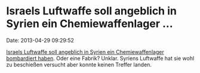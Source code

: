 Israels Luftwaffe soll angeblich in Syrien ein Chemiewaffenlager \...
=====================================================================

Date: 2013-04-29 09:29:52

[Israels Luftwaffe soll angeblich in Syrien ein Chemiewaffenlager
bombardiert
haben](http://www.upi.com/Top_News/World-News/2013/04/28/FSA-says-Israeli-jets-hit-chemical-site/UPI-90151367153367/).
Oder eine Fabrik? Unklar. Syriens Luftwaffe hat sie wohl zu beschießen
versucht aber konnte keinen Treffer landen.
